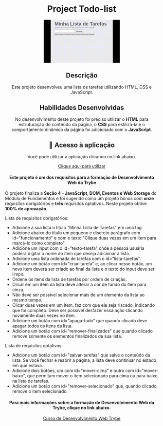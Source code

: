 <body>
  <h1 align="center">Project Todo-list</h1>
  <div align="center">
    <img src="todo-list-video.gif" alt="Imagem da aplicação" align="center" width=250px>
  </div>
  <h2 align="center">Descrição</h2>
  <p align="center">Este projeto desenvolveu uma lista de tarefas utilizando HTML, CSS e JavaScript.</p>

  <h2 align="center">Habilidades Desenvolvidas</h2>
  <p align="center">No desenvolvimento deste projeto foi preciso utilizar o <b>HTML</b> para estruturação do conteúdo da página, o <b>CSS</b> para estilizá-la e o comportamento dinâmico da página foi adicionado com o <b>JavaScript</b>.

  <h2 align="center">📁 Acesso à aplicação</h2>
  <div align="center">
    <p align="center">Você pode utilizar a aplicação clicando no link abaixo.</p>
    <a href='https://jorge-case-project-todo-list.netlify.app/'>Clique aqui para utilizar</a>
  </div>
  <h4 align="center">Este projeto é um dos requisitos para a formação de Desenvolvimento Web da Trybe</h4>
  <p>O projeto finaliza a <b>Seção 4 - JavaScript, DOM, Eventos e Web Storage</b> do Módulo de Fundamentos e foi sugerido como um projeto bônus com <b>onze</b> requisitos obrigatórios e <b>três</b> requisitos optativos. Neste projeto obtive <b>100% de aprovação</b>.</p>
    <p>Lista de requisitos obrigatórios:</p>
  <ul>
    <li>Adicione à sua lista o título "Minha Lista de Tarefas" em uma tag.</li>
    <li>Adicione abaixo do título um pequeno e discreto parágrafo com id="funcionamento" e com o texto "Clique duas vezes em um item para marcá-lo como completo".</li>
    <li>Adicione um input com o id="texto-tarefa" onde a pessoa usuária poderá digitar o nome do item que deseja adicionar à lista.</li>
    <li>Adicione uma lista ordenada de tarefas com o id="lista-tarefas".</li>
    <li>Adicione um botão com id="criar-tarefa" e, ao clicar nesse botão, um novo item deverá ser criado ao final da lista e o texto do input deve ser limpo.</li>
    <li>Ordene os itens da lista de tarefas por ordem de criação.</li>
    <li>Clicar em um item da lista deve alterar a cor de fundo do item para cinza.</li>
    <li>Não deve ser possível selecionar mais de um elemento da lista ao mesmo tempo.</li>
    <li>Clicar duas vezes em um item, faz com que ele seja riscado, indicando que foi completo. Deve ser possível desfazer essa ação clicando novamente duas vezes no item.</li>
    <li>Adicione um botão com id="apaga-tudo" que quando clicado deve apagar todos os itens da lista.</li>
    <li>Adicione um botão com id="remover-finalizados" que quando clicado remove somente os elementos finalizados da sua lista.</li>
  </ul>
  <p>Lista de requisitos optativos:</p>
  <ul>
    <li>Adicione um botão com id="salvar-tarefas" que salve o conteúdo da lista. Se você fechar e reabrir a página, a lista deve continuar no estado em que estava.</li>
    <li>Adicione dois botões, um com id="mover-cima" e outro com id="mover-baixo", que permitam mover o item selecionado para cima ou para baixo na lista de tarefas.</li>
    <li>Adicione um botão com id="remover-selecionado" que, quando clicado, remove o item selecionado.</li>
  </ul>

  <div align="center">
    <h4 align="center">Para mais informações sobre a formação de Desenvolvimento Web da Trybe, clique no link abaixo.</h4>
    <a href='https://www.betrybe.com/'>Curso de Desenvolvimento Web Trybe</a>
  </div>
</body>
